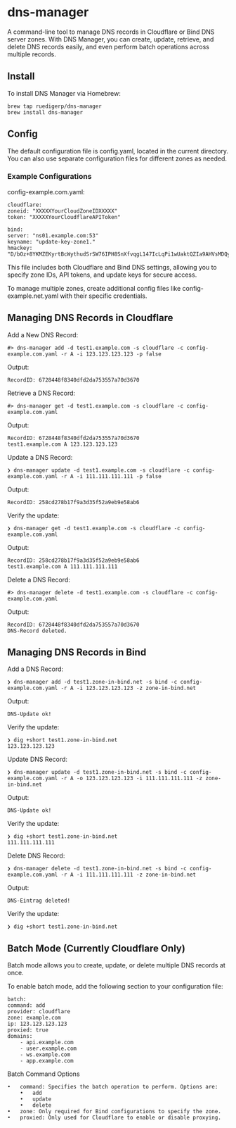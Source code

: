 # dns-manager 

A command-line tool to manage DNS records in Cloudflare or Bind DNS server zones. With DNS Manager, you can create, update, retrieve, and delete DNS records easily, and even perform batch operations across multiple records.

## Install

To install DNS Manager via Homebrew:

    brew tap ruedigerp/dns-manager
    brew install dns-manager

## Config

The default configuration file is config.yaml, located in the current directory. You can also use separate configuration files for different zones as needed.

### Example Configurations

config-example.com.yaml:

    cloudflare:
    zoneid: "XXXXXYourCloudZoneIDXXXXX"
    token: "XXXXXYourCloudflareAPIToken"

    bind:
    server: "ns01.example.com:53"
    keyname: "update-key-zone1."
    hmackey: "D/bOz+8YKMZEKyrtBcWythudSrSW76IPH8SnXfvqgL147IcLqPi1wUaktQZIa9AHVsMDQy49h4fublwwoT5Ruu=="

This file includes both Cloudflare and Bind DNS settings, allowing you to specify zone IDs, API tokens, and update keys for secure access.

To manage multiple zones, create additional config files like config-example.net.yaml with their specific credentials.
    

## Managing DNS Records in Cloudflare

Add a New DNS Record: 

    #> dns-manager add -d test1.example.com -s cloudflare -c config-example.com.yaml -r A -i 123.123.123.123 -p false

Output:

    RecordID: 6728448f8340dfd2da753557a70d3670

Retrieve a DNS Record: 

    #> dns-manager get -d test1.example.com -s cloudflare -c config-example.com.yaml

Output:

    RecordID: 6728448f8340dfd2da753557a70d3670
    test1.example.com A 123.123.123.123

Update a DNS Record:

    ❯ dns-manager update -d test1.example.com -s cloudflare -c config-example.com.yaml -r A -i 111.111.111.111 -p false

Output:

    RecordID: 258cd278b17f9a3d35f52a9eb9e58ab6

Verify the update:

    ❯ dns-manager get -d test1.example.com -s cloudflare -c config-example.com.yaml

Output:

    RecordID: 258cd278b17f9a3d35f52a9eb9e58ab6
    test1.example.com A 111.111.111.111

Delete a DNS Record: 

    #> dns-manager delete -d test1.example.com -s cloudflare -c config-example.com.yaml

Output:

    RecordID: 6728448f8340dfd2da753557a70d3670
    DNS-Record deleted.

## Managing DNS Records in Bind

Add a DNS Record:

    ❯ dns-manager add -d test1.zone-in-bind.net -s bind -c config-example.com.yaml -r A -i 123.123.123.123 -z zone-in-bind.net

Output:

    DNS-Update ok!

 Verify the update:

    ❯ dig +short test1.zone-in-bind.net
    123.123.123.123

Update DNS Record: 

    ❯ dns-manager update -d test1.zone-in-bind.net -s bind -c config-example.com.yaml -r A -o 123.123.123.123 -i 111.111.111.111 -z zone-in-bind.net

Output:

    DNS-Update ok!

Verify the update:

    ❯ dig +short test1.zone-in-bind.net 
    111.111.111.111

Delete DNS Record:

    ❯ dns-manager delete -d test1.zone-in-bind.net -s bind -c config-example.com.yaml -r A -i 111.111.111.111 -z zone-in-bind.net

Output:

    DNS-Eintrag deleted!

Verify the update:

    ❯ dig +short test1.zone-in-bind.net 

## Batch Mode (Currently Cloudflare Only)

Batch mode allows you to create, update, or delete multiple DNS records at once.

To enable batch mode, add the following section to your configuration file:

    batch:
    command: add
    provider: cloudflare
    zone: example.com
    ip: 123.123.123.123
    proxied: true
    domains: 
        - api.example.com
        - user.example.com
        - ws.example.com
        - app.example.com

Batch Command Options

	•	command: Specifies the batch operation to perform. Options are:
	    •	add
	    •   update
	    •	delete
	•	zone: Only required for Bind configurations to specify the zone.
	•	proxied: Only used for Cloudflare to enable or disable proxying.


